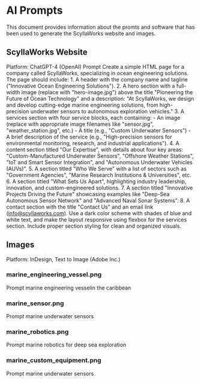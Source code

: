# AI Prompts
This document provides information about the promts and software that has been used to generate the ScyllaWorks website and images.
## ScyllaWorks Website
Platform: ChatGPT-4 (OpenAI)
Prompt
    Create a simple HTML page for a company called ScyllaWorks, specializing in ocean engineering solutions. The page should include:
    1. A header with the company name and tagline ("Innovative Ocean Engineering Solutions").
    2. A hero section with a full-width image (replace with "hero-image.jpg") above the title "Pioneering the Future of Ocean Technology" and a description: "At ScyllaWorks, we design and develop cutting-edge marine engineering solutions, from high-precision underwater sensors to autonomous exploration vehicles."
    3. A services section with four service blocks, each containing:
    - An image (replace with appropriate image filenames like "sensor.jpg", "weather_station.jpg", etc.)
    - A title (e.g., "Custom Underwater Sensors")
    - A brief description of the service (e.g., "High-precision sensors for environmental monitoring, research, and industrial applications").
    4. A content section titled "Our Expertise", with details about four key areas: "Custom-Manufactured Underwater Sensors", "Offshore Weather Stations", "IoT and Smart Sensor Integration", and "Autonomous Underwater Vehicles (AUVs)".
    5. A section titled "Who We Serve" with a list of sectors such as "Government Agencies", "Marine Research Institutions & Universities", etc.
    6. A section titled "What Sets Us Apart", highlighting industry leadership, innovation, and custom-engineered solutions.
    7. A section titled "Innovative Projects Driving the Future" showcasing examples like "Deep-Sea Autonomous Sensor Network" and "Advanced Naval Sonar Systems".
    8. A contact section with the title "Contact Us" and an email link (info@scyllaworks.com).
    Use a dark color scheme with shades of blue and white text, and make the layout responsive using flexbox for the services section. Include proper section styling for clean and organized visuals.


## Images
Platform: InDesign, Text to Image (Adobe Inc.)
### marine_engineering_vessel.png
Prompt
        marine engineering vesselin the caribbean
### marine_sensor.png
Prompt
    marine underwater sensors
### marine_robotics.png
Prompt
    marine robotics for deep sea exploration
### marine_custom_equipment.png
Prompt
    marine underwater sensors

